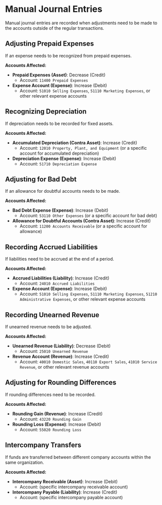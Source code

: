 # Manual Journal Entries
Manual journal entries are recorded when adjustments need to be made to the accounts outside of the regular transactions.

## Adjusting Prepaid Expenses
If an expense needs to be recognized from prepaid expenses.

**Accounts Affected:**
- **Prepaid Expenses (Asset)**: Decrease (Credit)
  - Account: `11400 Prepaid Expenses`
- **Expense Account (Expense)**: Increase (Debit)
  - Account: `51010 Selling Expenses`, `51110 Marketing Expenses`, or other relevant expense accounts

## Recognizing Depreciation
If depreciation needs to be recorded for fixed assets.

**Accounts Affected:**
- **Accumulated Depreciation (Contra Asset)**: Increase (Credit)
  - Account: `12010 Property, Plant, and Equipment` (or a specific account for accumulated depreciation)
- **Depreciation Expense (Expense)**: Increase (Debit)
  - Account: `51710 Depreciation Expense`

## Adjusting for Bad Debt
If an allowance for doubtful accounts needs to be made.

**Accounts Affected:**
- **Bad Debt Expense (Expense)**: Increase (Debit)
  - Account: `53110 Other Expenses` (or a specific account for bad debt)
- **Allowance for Doubtful Accounts (Contra Asset)**: Increase (Credit)
  - Account: `11200 Accounts Receivable` (or a specific account for allowance)

## Recording Accrued Liabilities
If liabilities need to be accrued at the end of a period.

**Accounts Affected:**
- **Accrued Liabilities (Liability)**: Increase (Credit)
  - Account: `24010 Accrued Liabilities`
- **Expense Account (Expense)**: Increase (Debit)
  - Account: `51010 Selling Expenses`, `51110 Marketing Expenses`, `51210 Administrative Expenses`, or other relevant expense accounts

## Recording Unearned Revenue
If unearned revenue needs to be adjusted.

**Accounts Affected:**
- **Unearned Revenue (Liability)**: Decrease (Debit)
  - Account: `25010 Unearned Revenue`
- **Revenue Account (Revenue)**: Increase (Credit)
  - Account: `40010 Domestic Sales`, `40110 Export Sales`, `41010 Service Revenue`, or other relevant revenue accounts

## Adjusting for Rounding Differences
If rounding differences need to be recorded.

**Accounts Affected:**
- **Rounding Gain (Revenue)**: Increase (Credit)
  - Account: `43220 Rounding Gain`
- **Rounding Loss (Expense)**: Increase (Debit)
  - Account: `55020 Rounding Loss`

## Intercompany Transfers
If funds are transferred between different company accounts within the same organization.

**Accounts Affected:**
- **Intercompany Receivable (Asset)**: Increase (Debit)
  - Account: (specific intercompany receivable account)
- **Intercompany Payable (Liability)**: Increase (Credit)
  - Account: (specific intercompany payable account)
